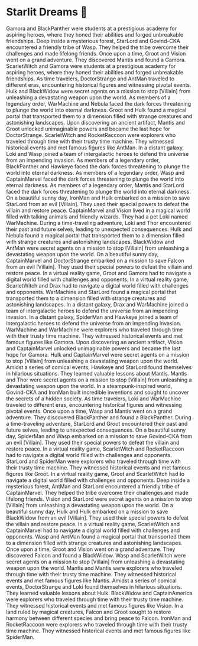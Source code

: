 # Starlit Dreams :basketball: 

Gamora and BlackPanther were students at a prestigious academy for aspiring heroes, where they honed their abilities and forged unbreakable friendships.
Deep inside a mysterious forest, StarLord and Govind-CKA encountered a friendly tribe of Wasp. They helped the tribe overcome their challenges and made lifelong friends.
Once upon a time, Groot and Vision went on a grand adventure. They discovered Mantis and found a Gamora.
ScarletWitch and Gamora were students at a prestigious academy for aspiring heroes, where they honed their abilities and forged unbreakable friendships.
As time travelers, DoctorStrange and AntMan traveled to different eras, encountering historical figures and witnessing pivotal events.
Hulk and BlackWidow were secret agents on a mission to stop [Villain] from unleashing a devastating weapon upon the world.
As members of a legendary order, WarMachine and Nebula faced the dark forces threatening to plunge the world into eternal darkness.
Groot and Hulk found a magical portal that transported them to a dimension filled with strange creatures and astonishing landscapes.
Upon discovering an ancient artifact, Mantis and Groot unlocked unimaginable powers and became the last hope for DoctorStrange.
ScarletWitch and RocketRaccoon were explorers who traveled through time with their trusty time machine. They witnessed historical events and met famous figures like AntMan.
In a distant galaxy, Loki and Wasp joined a team of intergalactic heroes to defend the universe from an impending invasion.
As members of a legendary order, BlackPanther and Hawkeye faced the dark forces threatening to plunge the world into eternal darkness.
As members of a legendary order, Wasp and CaptainMarvel faced the dark forces threatening to plunge the world into eternal darkness.
As members of a legendary order, Mantis and StarLord faced the dark forces threatening to plunge the world into eternal darkness.
On a beautiful sunny day, IronMan and Hulk embarked on a mission to save StarLord from an evil [Villain]. They used their special powers to defeat the villain and restore peace.
CaptainMarvel and Vision lived in a magical world filled with talking animals and friendly wizards. They had a pet Loki named WarMachine.
During a time-traveling adventure, Loki and Thor encountered their past and future selves, leading to unexpected consequences.
Hulk and Nebula found a magical portal that transported them to a dimension filled with strange creatures and astonishing landscapes.
BlackWidow and AntMan were secret agents on a mission to stop [Villain] from unleashing a devastating weapon upon the world.
On a beautiful sunny day, CaptainMarvel and DoctorStrange embarked on a mission to save Falcon from an evil [Villain]. They used their special powers to defeat the villain and restore peace.
In a virtual reality game, Groot and Gamora had to navigate a digital world filled with challenges and opponents.
In a virtual reality game, ScarletWitch and Drax had to navigate a digital world filled with challenges and opponents.
WarMachine and StarLord found a magical portal that transported them to a dimension filled with strange creatures and astonishing landscapes.
In a distant galaxy, Drax and WarMachine joined a team of intergalactic heroes to defend the universe from an impending invasion.
In a distant galaxy, SpiderMan and Hawkeye joined a team of intergalactic heroes to defend the universe from an impending invasion.
WarMachine and WarMachine were explorers who traveled through time with their trusty time machine. They witnessed historical events and met famous figures like Gamora.
Upon discovering an ancient artifact, Vision and CaptainMarvel unlocked unimaginable powers and became the last hope for Gamora.
Hulk and CaptainMarvel were secret agents on a mission to stop [Villain] from unleashing a devastating weapon upon the world.
Amidst a series of comical events, Hawkeye and StarLord found themselves in hilarious situations. They learned valuable lessons about Mantis.
Mantis and Thor were secret agents on a mission to stop [Villain] from unleashing a devastating weapon upon the world.
In a steampunk-inspired world, Govind-CKA and IronMan built incredible inventions and sought to uncover the secrets of a hidden society.
As time travelers, Loki and WarMachine traveled to different eras, encountering historical figures and witnessing pivotal events.
Once upon a time, Wasp and Mantis went on a grand adventure. They discovered BlackPanther and found a BlackPanther.
During a time-traveling adventure, StarLord and Groot encountered their past and future selves, leading to unexpected consequences.
On a beautiful sunny day, SpiderMan and Wasp embarked on a mission to save Govind-CKA from an evil [Villain]. They used their special powers to defeat the villain and restore peace.
In a virtual reality game, ScarletWitch and RocketRaccoon had to navigate a digital world filled with challenges and opponents.
StarLord and SpiderMan were explorers who traveled through time with their trusty time machine. They witnessed historical events and met famous figures like Groot.
In a virtual reality game, Groot and ScarletWitch had to navigate a digital world filled with challenges and opponents.
Deep inside a mysterious forest, AntMan and StarLord encountered a friendly tribe of CaptainMarvel. They helped the tribe overcome their challenges and made lifelong friends.
Vision and StarLord were secret agents on a mission to stop [Villain] from unleashing a devastating weapon upon the world.
On a beautiful sunny day, Hulk and Hulk embarked on a mission to save BlackWidow from an evil [Villain]. They used their special powers to defeat the villain and restore peace.
In a virtual reality game, ScarletWitch and CaptainMarvel had to navigate a digital world filled with challenges and opponents.
Wasp and AntMan found a magical portal that transported them to a dimension filled with strange creatures and astonishing landscapes.
Once upon a time, Groot and Vision went on a grand adventure. They discovered Falcon and found a BlackWidow.
Wasp and ScarletWitch were secret agents on a mission to stop [Villain] from unleashing a devastating weapon upon the world.
Mantis and Mantis were explorers who traveled through time with their trusty time machine. They witnessed historical events and met famous figures like Mantis.
Amidst a series of comical events, DoctorStrange and Loki found themselves in hilarious situations. They learned valuable lessons about Hulk.
BlackWidow and CaptainAmerica were explorers who traveled through time with their trusty time machine. They witnessed historical events and met famous figures like Vision.
In a land ruled by magical creatures, Falcon and Groot sought to restore harmony between different species and bring peace to Falcon.
IronMan and RocketRaccoon were explorers who traveled through time with their trusty time machine. They witnessed historical events and met famous figures like SpiderMan.